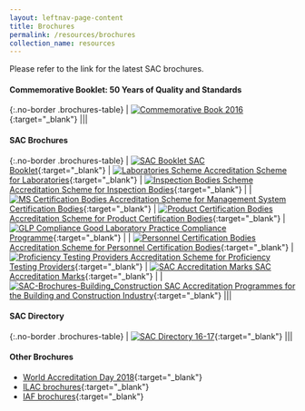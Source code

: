 ```yaml
---
layout: leftnav-page-content
title: Brochures
permalink: /resources/brochures
collection_name: resources
---
```

Please refer to the link for the latest SAC brochures.

#### Commemorative Booklet: 50 Years of Quality and Standards

{:.no-border .brochures-table}
| [![Commemorative Book 2016](/images/brochures/Comm%20Book%202016.png)](https://spring.enterprisesg.gov.sg/Resources/Documents/50_years_of_quality_and_standards/web/html5/index.html){:target="_blank"} |&#8203;|&#8203;|

#### SAC Brochures

{:.no-border .brochures-table}
| [![SAC Booklet](/images/brochures/SAC-Booklet.jpg) SAC Booklet](/files/brochures/SAC-Booklet.pdf){:target="_blank"}  | [![Laboratories Scheme](/images/brochures/SAC-Brochures-LA.jpg) Accreditation Scheme for Laboratories](/files/brochures/SAC%20Brochure%20-%20Accreditation%20Scheme%20for%20Laboratories.pdf){:target="_blank"} | [![Inspection Bodies Scheme](/images/brochures/SAC-Brochures-IB.jpg) Accreditation Scheme for Inspection Bodies](/files/brochures/SAC%20Brochure%20-%20Accreditation%20Scheme%20for%20Inspection%20Bodies.pdf){:target="_blank"} |
| [![MS Certification Bodies](/images/brochures/SAC-Brochures-MS.jpg) Accreditation Scheme for Management System Certification Bodies](/files/brochures/SAC%20Brochure%20-%20Accreditation%20Scheme%20for%20Managament%20System%20Certification%20Bodies.pdf){:target="_blank"} | [![Product Certification Bodies](/images/brochures/SAC-Brochures-PC.PNG) Accreditation Scheme for Product Certification Bodies](/files/brochures/SAC%20Brochure%20-%20Accreditation%20Scheme%20for%20Product%20Certification%20Bodies.pdf){:target="_blank"} | [![GLP Compliance](/images/brochures/SAC-Brochures-GLP.jpg) Good Laboratory Practice Compliance Programme](/files/brochures/SAC%20Brochure%20-%20Good%20Laboratory%20Practice%20Compliance%20Programme.pdf){:target="_blank"} |
| [![Personnel Certification Bodies](/images/brochures/SAC-Brochures-PCB.jpg) Accreditation Scheme for Personnel Certification Bodies](/files/brochures/SAC%20Brochure%20-%20Accreditation%20Scheme%20for%20Personnel%20Certification%20Bodies.pdf){:target="_blank"} |  [![Proficiency Testing Providers](/images/brochures/SAC-Brochures-PTP.jpg) Accreditation Scheme for Proficiency Testing Providers](/files/brochures/SAC%20Brochure%20-%20Accreditation%20Scheme%20for%20Proficiency%20Testing%20Providers.pdf){:target="_blank"} | [![SAC Accreditation Marks](/images/brochures/SAC-Brochures-SAC%20Accreditation%20Marks.jpg) SAC Accreditation Marks](/files/brochures/SAC%20Brochure%20-%20SAC%20Accreditation%20Mark.pdf){:target="_blank"} |
| [![SAC-Brochures-Building_Construction](/images/brochures/SAC-Brochures-Building_Construction.PNG) SAC Accreditation Programmes for the Building and Construction Industry](/files/brochures/SAC%20Accreditation%20Programmes%20for%20the%20Building%20and%20Construction%20Industry.pdf){:target="_blank"} |||

#### SAC Directory

{:.no-border .brochures-table}
| [![SAC Directory 16-17](/images/brochures/SAC%20Directory%20Cover%201617.png)](/files/brochures/SAC%20Directory%2016-17%20Final.pdf){:target="_blank"} |||

#### Other Brochures
* [World Accreditation Day 2018](http://ilac.org/news-and-events/world-accreditation-day/){:target="_blank"}
* [ILAC brochures](https://ilac.org/publications-and-resources/ilac-promotional-brochures/){:target="_blank"}
* [IAF brochures](https://www.iaf.nu/articles/Promotional_Documents/300){:target="_blank"}
